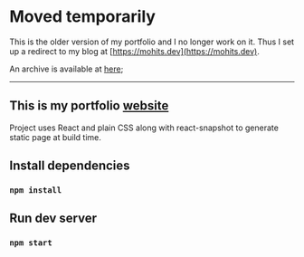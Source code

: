 # Moved temporarily

This is the older version of my portfolio and I no longer work on it. Thus I set up a redirect to my blog at [https://mohits.dev](https://mohits.dev).

An archive is available at [here](https://msx47.github.io/v1);

<hr/>

## This is my portfolio [website](https://msx47.github.io)

Project uses React and plain CSS along with react-snapshot to generate static page at build time.

## Install dependencies

### `npm install`

## Run dev server

### `npm start`
